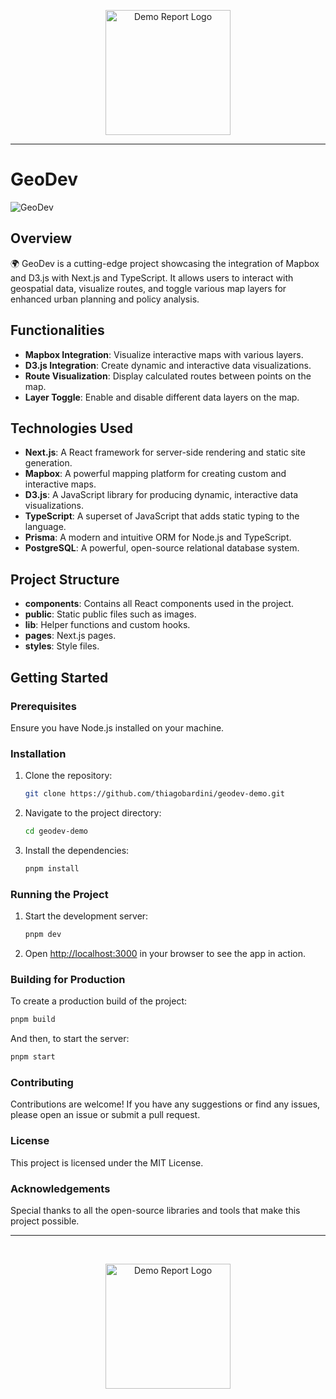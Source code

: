 <p align="center">
<img src="https://www.tbardini.com/assets/TBardini-dot-dark-MIMyJ2zW.png" width="200" alt="Demo Report Logo">
</p>

---

# GeoDev

![GeoDev](https://i.imgur.com/r7O9gdA.gif)

## Overview

🌍 GeoDev is a cutting-edge project showcasing the integration of Mapbox and D3.js with Next.js and TypeScript. It allows users to interact with geospatial data, visualize routes, and toggle various map layers for enhanced urban planning and policy analysis.

## Functionalities

- **Mapbox Integration**: Visualize interactive maps with various layers.
- **D3.js Integration**: Create dynamic and interactive data visualizations.
- **Route Visualization**: Display calculated routes between points on the map.
- **Layer Toggle**: Enable and disable different data layers on the map.

## Technologies Used

- **Next.js**: A React framework for server-side rendering and static site generation.
- **Mapbox**: A powerful mapping platform for creating custom and interactive maps.
- **D3.js**: A JavaScript library for producing dynamic, interactive data visualizations.
- **TypeScript**: A superset of JavaScript that adds static typing to the language.
- **Prisma**: A modern and intuitive ORM for Node.js and TypeScript.
- **PostgreSQL**: A powerful, open-source relational database system.

## Project Structure

- **components**: Contains all React components used in the project.
- **public**: Static public files such as images.
- **lib**: Helper functions and custom hooks.
- **pages**: Next.js pages.
- **styles**: Style files.

## Getting Started

### Prerequisites

Ensure you have Node.js installed on your machine.

### Installation

1. Clone the repository:

    ```bash
    git clone https://github.com/thiagobardini/geodev-demo.git
    ```

2. Navigate to the project directory:

    ```bash
    cd geodev-demo
    ```

3. Install the dependencies:

    ```bash
    pnpm install
    ```

### Running the Project

1. Start the development server:

    ```bash
    pnpm dev
    ```

2. Open [http://localhost:3000](http://localhost:3000) in your browser to see the app in action.

### Building for Production

To create a production build of the project:

```bash
pnpm build
``` 

And then, to start the server:
```bash
pnpm start
``` 

### Contributing
Contributions are welcome! If you have any suggestions or find any issues, please open an issue or submit a pull request.

### License
This project is licensed under the MIT License.

### Acknowledgements
Special thanks to all the open-source libraries and tools that make this project possible.

---
</br>

<p align="center">
<img src="https://www.tbardini.com/assets/TBardini-dot-dark-MIMyJ2zW.png" width="200" alt="Demo Report Logo">
</p>
